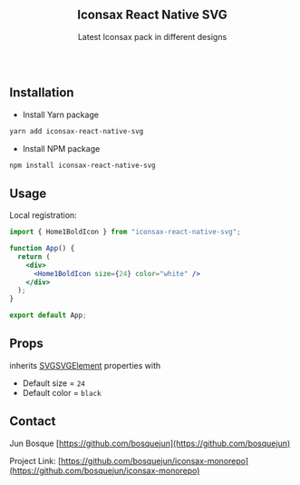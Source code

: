 <article ><a name="user-content-readme-top"></a></p>

<div align="center">
  <h1 align="center"></a>Iconsax React Native SVG</h1>
  <p align="center">
    Latest Iconsax pack in different designs </strong>
  </p>
</div>

<br>
<br>

# Installation

- Install Yarn package

```bash
yarn add iconsax-react-native-svg
```

- Install NPM package

```bash
npm install iconsax-react-native-svg
```

## Usage

Local registration:

```jsx
import { Home1BoldIcon } from "iconsax-react-native-svg";

function App() {
  return (
    <div>
      <Home1BoldIcon size={24} color="white" />
    </div>
  );
}

export default App;
```

## Props

inherits [SVGSVGElement](https://developer.mozilla.org/en-US/docs/Web/API/SVGSVGElement) properties with

- Default size = `24`
- Default color = `black`

## Contact

Jun Bosque [https://github.com/bosquejun](https://github.com/bosquejun)

Project Link: [https://github.com/bosquejun/iconsax-monorepo](https://github.com/bosquejun/iconsax-monorepo)

</article >